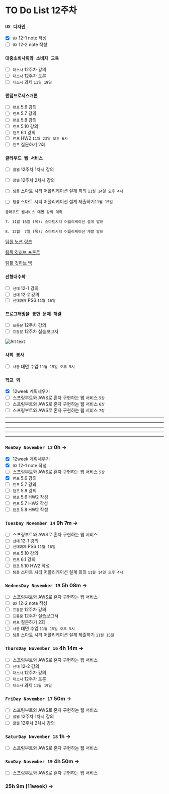 # TO Do List 12주차

### `UX 디자인` 
- [x] `UX` 12-1 note 작성
- [ ] `UX` 12-2 note 작성

### `대중소비사회와 소비자 교육`
- [ ] `대소사` 12주차 강의
- [ ] `대소사` 12주차 토론
- [ ] `대소사` 과제 `11월 19일`

### `랜덤프로세스개론`
- [ ] `랜프` 5.6 강의
- [ ] `랜프` 5.7 강의
- [ ] `랜프` 5.8 강의
- [ ] `랜프` 5.10 강의
- [ ] `랜프` 6.1 강의
- [ ] `랜프` HW2 `11월 23일 오후 6시`
- [ ] `랜프` 질문하기 2회

### `클라우드 웹 서비스`
- [ ] `클웹` 12주차 1차시 강의
- [ ] `클웹` 12주차 2차시 강의
- [ ] `팀플` 스마트 시티 어플리케이션 설계 회의 `11월 14일 오후 4시`
- [ ] `팀플` 스마트 시티 어플리케이션 설계 제출하기`11월 15일`


```
클라우드 웹서비스 대면 강의 계획

7. 11월 16일 (목): 스마트시티 어플리케이션 설계 발표

8. 12월  7일 (목): 스마트시티 어플리케이션 개발 발표
```

[팀플 노션 링크](https://www.notion.so/Cloud-Web-Service-Team-Project-cb7f98e2e37c43fd98b7937e0d5018c5)

[팀플 깃허브 프론트](https://github.com/woo4826/Cloud-Web-Service-SNS-web)

[팀플 깃허브 백](https://github.com/woo4826/Cloud-Web-Service-SNS-server)

### `선형대수학`
- [ ] `선대` 12-1 강의
- [ ] `선대` 12-2 강의
- [ ] `선대과제` PS6 `11월 16일`

### `프로그래밍을 통한 문제 해결`
- [ ] `프통문` 12주차 강의
- [ ] `프통문` 12주차 실습보고서

![Alt text](%E1%84%91%E1%85%B3%E1%84%90%E1%85%A9%E1%86%BC%E1%84%86%E1%85%AE%E1%86%AB%E1%84%80%E1%85%A1%E1%86%BC%E1%84%8B%E1%85%B4%E1%84%80%E1%85%A8%E1%84%92%E1%85%AC%E1%86%A8%E1%84%89%E1%85%A5.png)

### `사회 봉사`
- [ ] `사봉` 대면 수업 `11월 15일 오후 5시`

### `학교 외`
- [x] 12week 계획세우기
- [ ] 스프링부트와 AWS로 혼자 구현하는 웹 서비스 `5장`
- [ ] 스프링부트와 AWS로 혼자 구현하는 웹 서비스 `6장`
- [ ] 스프링부트와 AWS로 혼자 구현하는 웹 서비스 `7장`

---
---
---
---
---

### `MonDay November 13` 0h ->
- [x] 12week 계획세우기
- [x] `UX` 12-1 note 작성
- [ ] 스프링부트와 AWS로 혼자 구현하는 웹 서비스 `5장`
- [x] `랜프` 5.6 강의
- [ ] `랜프` 5.7 강의
- [ ] `랜프` 5.8 강의
- [ ] `랜프` 5.6 HW2 작성
- [ ] `랜프` 5.7 HW2 작성
- [ ] `랜프` 5.8 HW2 작성

### `TuesDay November 14` 9h 7m ->
- [ ] 스프링부트와 AWS로 혼자 구현하는 웹 서비스
- [ ] `선대` 12-1 강의
- [ ] `선대과제` PS6 `11월 16일`
- [ ] `랜프` 5.10 강의
- [ ] `랜프` 6.1 강의
- [ ] `랜프` 5.10 HW2 작성
- [ ] `팀플` 스마트 시티 어플리케이션 설계 회의 `11월 14일 오후 4시`

### `WednesDay November 15` 5h 08m ->
- [ ] 스프링부트와 AWS로 혼자 구현하는 웹 서비스
- [ ] `UX` 12-2 note 작성
- [ ] `프통문` 12주차 강의
- [ ] `프통문` 12주차 실습보고서
- [ ] `랜프` 질문하기 2회
- [ ] `사봉` 대면 수업 `11월 15일 오후 5시`
- [ ] `팀플` 스마트 시티 어플리케이션 설계 제출하기 `11월 15일`

### `ThursDay November 16` 4h 14m ->
- [ ] 스프링부트와 AWS로 혼자 구현하는 웹 서비스
- [ ] `선대` 12-2 강의
- [ ] `대소사` 12주차 강의
- [ ] `대소사` 12주차 토론
- [ ] `대소사` 과제 `11월 19일`

### `FriDay November 17` 50m ->
- [ ] 스프링부트와 AWS로 혼자 구현하는 웹 서비스
- [ ] `클웹` 12주차 1차시 강의
- [ ] `클웹` 12주차 2차시 강의

### `SaturDay November 18` 1h ->
- [ ] 스프링부트와 AWS로 혼자 구현하는 웹 서비스

### `SunDay November 19` 4h 50m ->
- [ ] 스프링부트와 AWS로 혼자 구현하는 웹 서비스

### 25h 9m (11week) ->  
